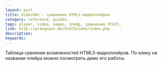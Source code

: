 ```yaml
---
layout: post
title: VideoSWS — сравнение HTML5-видеоплейров
category: reference, guides, 
tags: player, video, видео, плейр, сравнение html5, 
link: http://praegnanz.de/html5video/index.php
description: 
keywords: 
---
```


<p>Таблица срвнения возможностей HTML5-видеоплейров. По клику на названии плейра можно посмотреть демо его работы.</p>
